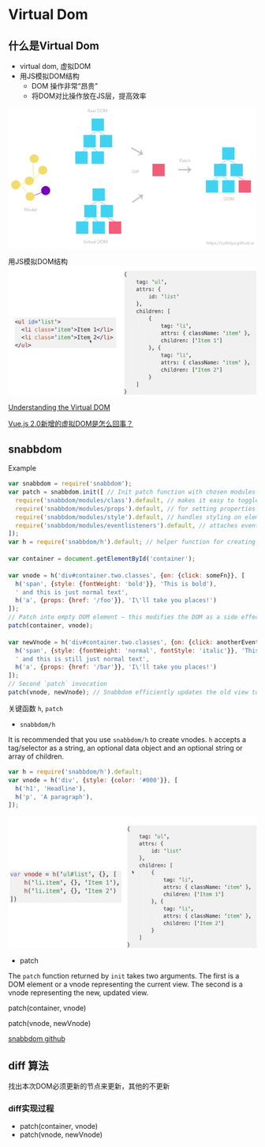 # Virtual Dom

## 什么是Virtual Dom

* virtual dom, 虚拟DOM
* 用JS模拟DOM结构
	* DOM 操作非常“昂贵”
	* 将DOM对比操作放在JS层，提高效率

![](./img/virtual_dom_1.png)


用JS模拟DOM结构
![](./img/virtual_dom_2.png)

[Understanding the Virtual DOM](https://codingexplained.com/coding/front-end/vue-js/understanding-virtual-dom)

[Vue.js 2.0新增的虚拟DOM是怎么回事？](https://www.zcfy.cc/article/what-s-new-in-vue-js-2-0-virtual-dom)

## snabbdom

Example

```javascript
var snabbdom = require('snabbdom');
var patch = snabbdom.init([ // Init patch function with chosen modules
  require('snabbdom/modules/class').default, // makes it easy to toggle classes
  require('snabbdom/modules/props').default, // for setting properties on DOM elements
  require('snabbdom/modules/style').default, // handles styling on elements with support for animations
  require('snabbdom/modules/eventlisteners').default, // attaches event listeners
]);
var h = require('snabbdom/h').default; // helper function for creating vnodes

var container = document.getElementById('container');

var vnode = h('div#container.two.classes', {on: {click: someFn}}, [
  h('span', {style: {fontWeight: 'bold'}}, 'This is bold'),
  ' and this is just normal text',
  h('a', {props: {href: '/foo'}}, 'I\'ll take you places!')
]);
// Patch into empty DOM element – this modifies the DOM as a side effect
patch(container, vnode);

var newVnode = h('div#container.two.classes', {on: {click: anotherEventHandler}}, [
  h('span', {style: {fontWeight: 'normal', fontStyle: 'italic'}}, 'This is now italic type'),
  ' and this is still just normal text',
  h('a', {props: {href: '/bar'}}, 'I\'ll take you places!')
]);
// Second `patch` invocation
patch(vnode, newVnode); // Snabbdom efficiently updates the old view to the new state

```

关键函数 `h`, `patch`



* `snabbdom/h`

It is recommended that you use `snabbdom/h` to create vnodes. `h` accepts a tag/selector as a string, an optional data object and an optional string or array of children.

```javascript
var h = require('snabbdom/h').default;
var vnode = h('div', {style: {color: '#000'}}, [
  h('h1', 'Headline'),
  h('p', 'A paragraph'),
]);
```

![](./img/virtual_dom_3.png)

* patch 

The `patch` function returned by `init` takes two arguments. The first is a DOM element or a vnode representing the current view. The second is a vnode representing the new, updated view.

patch(container, vnode)

patch(vnode, newVnode)

[snabbdom github](https://github.com/snabbdom/snabbdom)


## diff 算法

找出本次DOM必须更新的节点来更新，其他的不更新

### diff实现过程

* patch(container, vnode)
* patch(vnode, newVnode)
